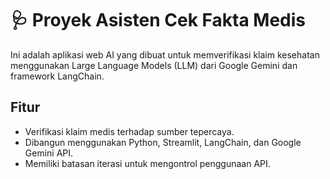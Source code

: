 # 🩺 Proyek Asisten Cek Fakta Medis

Ini adalah aplikasi web AI yang dibuat untuk memverifikasi klaim kesehatan menggunakan Large Language Models (LLM) dari Google Gemini dan framework LangChain.


## Fitur
- Verifikasi klaim medis terhadap sumber tepercaya.
- Dibangun menggunakan Python, Streamlit, LangChain, dan Google Gemini API.
- Memiliki batasan iterasi untuk mengontrol penggunaan API.